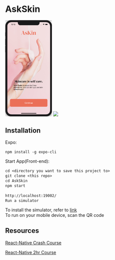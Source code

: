 # AskSkin

<img src="https://github.com/malinda-lin/RainbowBunnies/blob/main/AsKin_Landing_Page.png" width="150">   <img src="https://github.com/malinda-lin/RainbowBunnies/blob/main/database-1-gif.gif" width="150"> 


## Installation

Expo:  
```
npm install -g expo-cli
```

Start App(Front-end):
```
cd <directory you want to save this project to>
git clone <this repo>
cd AskSkin
npm start

http://localhost:19002/
Run a simulator
```

To install the simulator, refer to [link](https://reactnative.dev/docs/environment-setup)  
To run on your mobile device, scan the QR code

## Resources
[React-Native Crash Course](https://www.youtube.com/watch?v=Hf4MJH0jDb4&t=643s)

[React-Native 2hr Course](https://www.youtube.com/watch?v=0-S5a0eXPoc)

